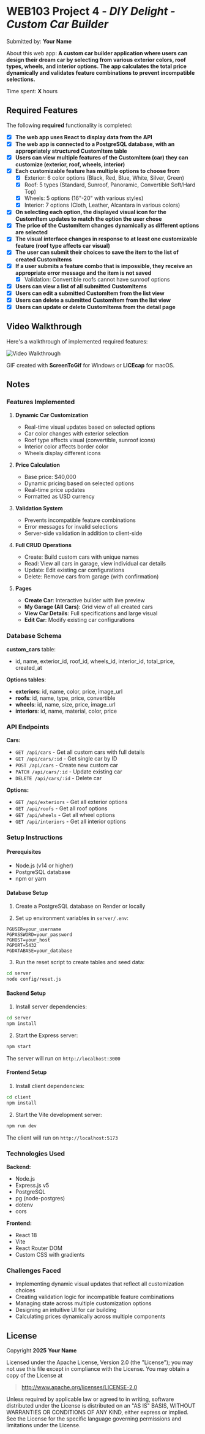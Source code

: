 # WEB103 Project 4 - *DIY Delight - Custom Car Builder*

Submitted by: **Your Name**

About this web app: **A custom car builder application where users can design their dream car by selecting from various exterior colors, roof types, wheels, and interior options. The app calculates the total price dynamically and validates feature combinations to prevent incompatible selections.**

Time spent: **X** hours

## Required Features

The following **required** functionality is completed:

<!-- Make sure to check off completed functionality below -->
- [x] **The web app uses React to display data from the API**
- [x] **The web app is connected to a PostgreSQL database, with an appropriately structured CustomItem table**
- [x] **Users can view multiple features of the CustomItem (car) they can customize (exterior, roof, wheels, interior)**
- [x] **Each customizable feature has multiple options to choose from**
  - [x] Exterior: 6 color options (Black, Red, Blue, White, Silver, Green)
  - [x] Roof: 5 types (Standard, Sunroof, Panoramic, Convertible Soft/Hard Top)
  - [x] Wheels: 5 options (16"-20" with various styles)
  - [x] Interior: 7 options (Cloth, Leather, Alcantara in various colors)
- [x] **On selecting each option, the displayed visual icon for the CustomItem updates to match the option the user chose**
- [x] **The price of the CustomItem changes dynamically as different options are selected**
- [x] **The visual interface changes in response to at least one customizable feature (roof type affects car visual)**
- [x] **The user can submit their choices to save the item to the list of created CustomItems**
- [x] **If a user submits a feature combo that is impossible, they receive an appropriate error message and the item is not saved**
  - [x] Validation: Convertible roofs cannot have sunroof options
- [x] **Users can view a list of all submitted CustomItems**
- [x] **Users can edit a submitted CustomItem from the list view**
- [x] **Users can delete a submitted CustomItem from the list view**
- [x] **Users can update or delete CustomItems from the detail page**

## Video Walkthrough

Here's a walkthrough of implemented required features:

<img src='http://i.imgur.com/link/to/your/gif/file.gif' title='Video Walkthrough' width='' alt='Video Walkthrough' />

<!-- Replace this with whatever GIF tool you used! -->
GIF created with **ScreenToGif** for Windows or **LICEcap** for macOS.

## Notes

### Features Implemented

1. **Dynamic Car Customization**
   - Real-time visual updates based on selected options
   - Car color changes with exterior selection
   - Roof type affects visual (convertible, sunroof icons)
   - Interior color affects border color
   - Wheels display different icons

2. **Price Calculation**
   - Base price: $40,000
   - Dynamic pricing based on selected options
   - Real-time price updates
   - Formatted as USD currency

3. **Validation System**
   - Prevents incompatible feature combinations
   - Error messages for invalid selections
   - Server-side validation in addition to client-side

4. **Full CRUD Operations**
   - Create: Build custom cars with unique names
   - Read: View all cars in garage, view individual car details
   - Update: Edit existing car configurations
   - Delete: Remove cars from garage (with confirmation)

5. **Pages**
   - **Create Car**: Interactive builder with live preview
   - **My Garage (All Cars)**: Grid view of all created cars
   - **View Car Details**: Full specifications and large visual
   - **Edit Car**: Modify existing car configurations

### Database Schema

**custom_cars** table:
- id, name, exterior_id, roof_id, wheels_id, interior_id, total_price, created_at

**Options tables**:
- **exteriors**: id, name, color, price, image_url
- **roofs**: id, name, type, price, convertible
- **wheels**: id, name, size, price, image_url
- **interiors**: id, name, material, color, price

### API Endpoints

**Cars:**
- `GET /api/cars` - Get all custom cars with full details
- `GET /api/cars/:id` - Get single car by ID
- `POST /api/cars` - Create new custom car
- `PATCH /api/cars/:id` - Update existing car
- `DELETE /api/cars/:id` - Delete car

**Options:**
- `GET /api/exteriors` - Get all exterior options
- `GET /api/roofs` - Get all roof options
- `GET /api/wheels` - Get all wheel options
- `GET /api/interiors` - Get all interior options

### Setup Instructions

#### Prerequisites
- Node.js (v14 or higher)
- PostgreSQL database
- npm or yarn

#### Database Setup

1. Create a PostgreSQL database on Render or locally

2. Set up environment variables in `server/.env`:
```env
PGUSER=your_username
PGPASSWORD=your_password
PGHOST=your_host
PGPORT=5432
PGDATABASE=your_database
```

3. Run the reset script to create tables and seed data:
```bash
cd server
node config/reset.js
```

#### Backend Setup

1. Install server dependencies:
```bash
cd server
npm install
```

2. Start the Express server:
```bash
npm start
```

The server will run on `http://localhost:3000`

#### Frontend Setup

1. Install client dependencies:
```bash
cd client
npm install
```

2. Start the Vite development server:
```bash
npm run dev
```

The client will run on `http://localhost:5173`

### Technologies Used

**Backend:**
- Node.js
- Express.js v5
- PostgreSQL
- pg (node-postgres)
- dotenv
- cors

**Frontend:**
- React 18
- Vite
- React Router DOM
- Custom CSS with gradients

### Challenges Faced

- Implementing dynamic visual updates that reflect all customization choices
- Creating validation logic for incompatible feature combinations
- Managing state across multiple customization options
- Designing an intuitive UI for car building
- Calculating prices dynamically across multiple components

## License

Copyright **2025** **Your Name**

Licensed under the Apache License, Version 2.0 (the "License"); you may not use this file except in compliance with the License. You may obtain a copy of the License at

> http://www.apache.org/licenses/LICENSE-2.0

Unless required by applicable law or agreed to in writing, software distributed under the License is distributed on an "AS IS" BASIS, WITHOUT WARRANTIES OR CONDITIONS OF ANY KIND, either express or implied. See the License for the specific language governing permissions and limitations under the License.
